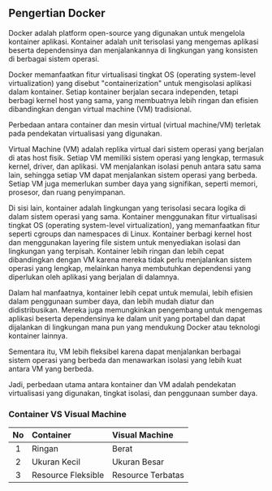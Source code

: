 ## Pengertian Docker

Docker adalah platform open-source yang digunakan untuk mengelola kontainer aplikasi. Kontainer adalah unit terisolasi yang mengemas aplikasi beserta dependensinya dan menjalankannya di lingkungan yang konsisten di berbagai sistem operasi.

Docker memanfaatkan fitur virtualisasi tingkat OS (operating system-level virtualization) yang disebut "containerization" untuk mengisolasi aplikasi dalam kontainer. Setiap kontainer berjalan secara independen, tetapi berbagi kernel host yang sama, yang membuatnya lebih ringan dan efisien dibandingkan dengan virtual machine (VM) tradisional.

Perbedaan antara container dan mesin virtual (virtual machine/VM) terletak pada pendekatan virtualisasi yang digunakan.

Virtual Machine (VM) adalah replika virtual dari sistem operasi yang berjalan di atas host fisik. Setiap VM memiliki sistem operasi yang lengkap, termasuk kernel, driver, dan aplikasi. VM menjalankan isolasi penuh antara satu sama lain, sehingga setiap VM dapat menjalankan sistem operasi yang berbeda. Setiap VM juga memerlukan sumber daya yang signifikan, seperti memori, prosesor, dan ruang penyimpanan.

Di sisi lain, kontainer adalah lingkungan yang terisolasi secara logika di dalam sistem operasi yang sama. Kontainer menggunakan fitur virtualisasi tingkat OS (operating system-level virtualization), yang memanfaatkan fitur seperti cgroups dan namespaces di Linux. Kontainer berbagi kernel host dan menggunakan layering file sistem untuk menyediakan isolasi dan lingkungan yang terpisah. Kontainer lebih ringan dan lebih cepat dibandingkan dengan VM karena mereka tidak perlu menjalankan sistem operasi yang lengkap, melainkan hanya membutuhkan dependensi yang diperlukan oleh aplikasi yang berjalan di dalamnya.

Dalam hal manfaatnya, kontainer lebih cepat untuk memulai, lebih efisien dalam penggunaan sumber daya, dan lebih mudah diatur dan didistribusikan. Mereka juga memungkinkan pengembang untuk mengemas aplikasi beserta dependensinya ke dalam unit yang portabel dan dapat dijalankan di lingkungan mana pun yang mendukung Docker atau teknologi kontainer lainnya.

Sementara itu, VM lebih fleksibel karena dapat menjalankan berbagai sistem operasi yang berbeda dan menawarkan isolasi yang lebih kuat antara VM yang berbeda.

Jadi, perbedaan utama antara kontainer dan VM adalah pendekatan virtualisasi yang digunakan, tingkat isolasi, dan penggunaan sumber daya.

### Container VS Visual Machine
| No | Container | Visual Machine |
| :--: | :------- | :------------ |
| 1 | Ringan | Berat |
| 2 | Ukuran Kecil | Ukuran Besar |
| 3 | Resource Fleksible | Resource Terbatas |
